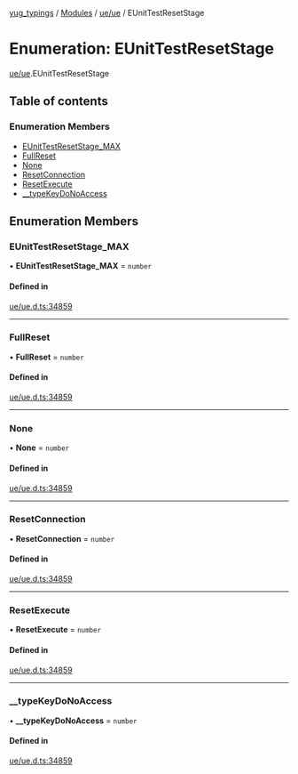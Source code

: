 [yug_typings](../README.md) / [Modules](../modules.md) / [ue/ue](../modules/ue_ue.md) / EUnitTestResetStage

# Enumeration: EUnitTestResetStage

[ue/ue](../modules/ue_ue.md).EUnitTestResetStage

## Table of contents

### Enumeration Members

- [EUnitTestResetStage\_MAX](ue_ue.EUnitTestResetStage.md#eunittestresetstage_max)
- [FullReset](ue_ue.EUnitTestResetStage.md#fullreset)
- [None](ue_ue.EUnitTestResetStage.md#none)
- [ResetConnection](ue_ue.EUnitTestResetStage.md#resetconnection)
- [ResetExecute](ue_ue.EUnitTestResetStage.md#resetexecute)
- [\_\_typeKeyDoNoAccess](ue_ue.EUnitTestResetStage.md#__typekeydonoaccess)

## Enumeration Members

### EUnitTestResetStage\_MAX

• **EUnitTestResetStage\_MAX** = `number`

#### Defined in

[ue/ue.d.ts:34859](https://github.com/YugMetaverse/yug_typings/blob/b7d9b19/ue/ue.d.ts#L34859)

___

### FullReset

• **FullReset** = `number`

#### Defined in

[ue/ue.d.ts:34859](https://github.com/YugMetaverse/yug_typings/blob/b7d9b19/ue/ue.d.ts#L34859)

___

### None

• **None** = `number`

#### Defined in

[ue/ue.d.ts:34859](https://github.com/YugMetaverse/yug_typings/blob/b7d9b19/ue/ue.d.ts#L34859)

___

### ResetConnection

• **ResetConnection** = `number`

#### Defined in

[ue/ue.d.ts:34859](https://github.com/YugMetaverse/yug_typings/blob/b7d9b19/ue/ue.d.ts#L34859)

___

### ResetExecute

• **ResetExecute** = `number`

#### Defined in

[ue/ue.d.ts:34859](https://github.com/YugMetaverse/yug_typings/blob/b7d9b19/ue/ue.d.ts#L34859)

___

### \_\_typeKeyDoNoAccess

• **\_\_typeKeyDoNoAccess** = `number`

#### Defined in

[ue/ue.d.ts:34859](https://github.com/YugMetaverse/yug_typings/blob/b7d9b19/ue/ue.d.ts#L34859)
